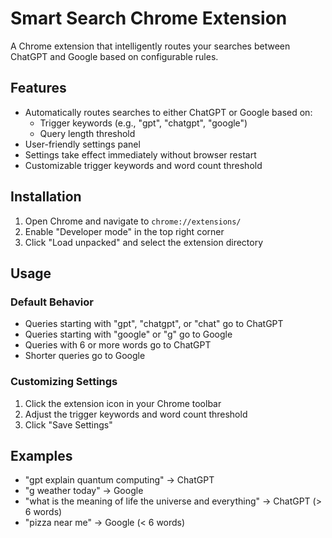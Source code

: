 # Smart Search Chrome Extension

A Chrome extension that intelligently routes your searches between ChatGPT and Google based on configurable rules.

## Features

- Automatically routes searches to either ChatGPT or Google based on:
  - Trigger keywords (e.g., "gpt", "chatgpt", "google")
  - Query length threshold
- User-friendly settings panel
- Settings take effect immediately without browser restart
- Customizable trigger keywords and word count threshold

## Installation

1. Open Chrome and navigate to `chrome://extensions/`
2. Enable "Developer mode" in the top right corner
3. Click "Load unpacked" and select the extension directory

## Usage

### Default Behavior

- Queries starting with "gpt", "chatgpt", or "chat" go to ChatGPT
- Queries starting with "google" or "g" go to Google
- Queries with 6 or more words go to ChatGPT
- Shorter queries go to Google

### Customizing Settings

1. Click the extension icon in your Chrome toolbar
2. Adjust the trigger keywords and word count threshold
3. Click "Save Settings"

## Examples

- "gpt explain quantum computing" → ChatGPT
- "g weather today" → Google
- "what is the meaning of life the universe and everything" → ChatGPT (> 6 words)
- "pizza near me" → Google (< 6 words)
